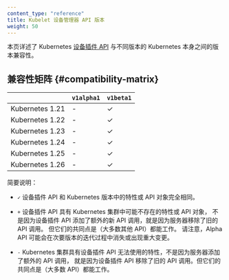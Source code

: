 ```yaml
---
content_type: "reference"
title: Kubelet 设备管理器 API 版本
weight: 50
---
```

<!--
content_type: "reference"
title: Kubelet Device Manager API Versions
weight: 50
-->

<!--
This page provides details of version compatibility between the Kubernetes
[device plugin API](https://github.com/kubernetes/kubelet/tree/master/pkg/apis/deviceplugin),
and different versions of Kubernetes itself.
-->
本页详述了 Kubernetes
[设备插件 API](https://github.com/kubernetes/kubelet/tree/master/pkg/apis/deviceplugin)
与不同版本的 Kubernetes 本身之间的版本兼容性。

<!--
## Compatibility matrix
-->
## 兼容性矩阵   {#compatibility-matrix}

|                 |  `v1alpha1` | `v1beta1`   |
|-----------------|-------------|-------------|
| Kubernetes 1.21 |  -          | ✓           |
| Kubernetes 1.22 |  -          | ✓           |
| Kubernetes 1.23 |  -          | ✓           |
| Kubernetes 1.24 |  -          | ✓           |
| Kubernetes 1.25 |  -          | ✓           |
| Kubernetes 1.26 |  -          | ✓           |

<!--
Key:

* `✓` Exactly the same features / API objects in both device plugin API and
   the Kubernetes version.
-->
简要说明：

* `✓` 设备插件 API 和 Kubernetes 版本中的特性或 API 对象完全相同。
<!--
* `+` The device plugin API has features or API objects that may not be present in the
  Kubernetes cluster, either because the device plugin API has added additional new API
  calls, or that the server has removed an old API call. However, everything they have in
  common (most other APIs) will work. Note that alpha APIs may vanish or
  change significantly between one minor release and the next.
-->
* `+` 设备插件 API 具有 Kubernetes 集群中可能不存在的特性或 API 对象，
  不是因为设备插件 API 添加了额外的新 API 调用，就是因为服务器移除了旧的 API 调用。
  但它们的共同点是（大多数其他 API）都能工作。
  请注意，Alpha API 可能会在次要版本的迭代过程中消失或出现重大变更。
<!--
* `-` The Kubernetes cluster has features the device plugin API can't use,
  either because server has added additional API calls, or that device plugin API has
  removed an old API call. However, everything they share in common (most APIs) will work.
-->
* `-` Kubernetes 集群具有设备插件 API 无法使用的特性，不是因为服务器添加了额外的 API 调用，
  就是因为设备插件 API 移除了旧的 API 调用。但它们的共同点是（大多数 API）都能工作。
